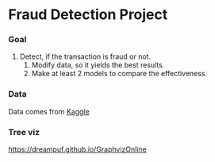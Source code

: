 # Fraud Detection Project
### Goal
1. Detect, if the transaction is fraud or not.
    1) Modify data, so it yields the best results.
    2) Make at least 2 models to compare the effectiveness.

### Data
Data comes from [Kaggle](https://www.kaggle.com/datasets/ban7002/fraud-challenge-data)


### Tree  viz
https://dreampuf.github.io/GraphvizOnline